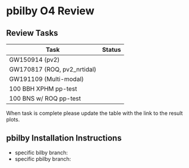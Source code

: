 # pbilby O4 Review

## Review Tasks

|Task                       |Status|
|---------------------------|------|
|GW150914 (pv2) 	 	 	 	    |      |
|GW170817 (ROQ, pv2_nrtidal)|	     |
|GW191109 (Multi-modal)	 	 	| 	 	 |	 
|100 BBH XPHM pp-test	 	 	 	| 	   |
|100 BNS w/ ROQ pp-test	    |      |

When task is complete please update the table with the link to the result plots.

## pbilby Installation Instructions

- specific bilby branch:
- specific pbilby branch:

